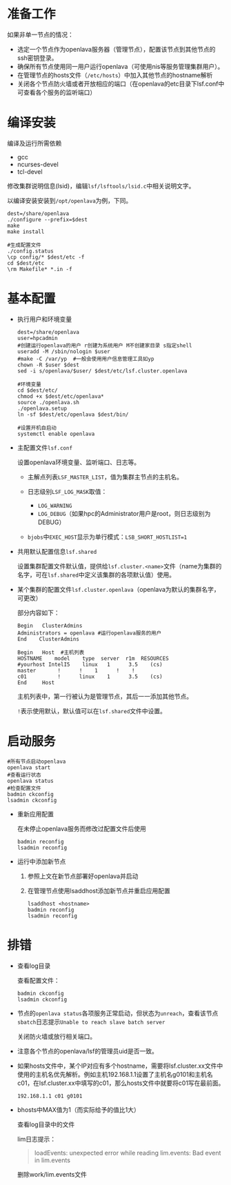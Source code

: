 # 准备工作

如果非单一节点的情况：

- 选定一个节点作为openlava服务器（管理节点），配置该节点到其他节点的ssh密钥登录。
- 确保所有节点使用同一用户运行openlava（可使用nis等服务管理集群用户）。
- 在管理节点的hosts文件（`/etc/hosts`）中加入其他节点的hostname解析
- 关闭各个节点防火墙或者开放相应的端口（在openlava的etc目录下lsf.conf中可查看各个服务的监听端口）

# 编译安装

编译及运行所需依赖

- gcc
- ncurses-devel
- tcl-devel

修改集群说明信息(lsid)，编辑`lsf/lsftools/lsid.c`中相关说明文字。

以编译安装安装到`/opt/openlava`为例，下同。

```shell
dest=/share/openlava
./configure --prefix=$dest
make
make install

#生成配置文件
./config.status
\cp config/* $dest/etc -f
cd $dest/etc
\rm Makefile* *.in -f
```

# 基本配置

- 执行用户和环境变量

  ```shell
  dest=/share/openlava
  user=hpcadmin
  #创建运行openlava的用户 r创建为系统用户 M不创建家目录 s指定shell
  useradd -M /sbin/nologin $user
  #make -C /var/yp  #一般会使用用户信息管理工具如yp
  chown -R $user $dest
  sed -i s/openlava/$user/ $dest/etc/lsf.cluster.openlava
  
  #环境变量
  cd $dest/etc/
  chmod +x $dest/etc/openlava*
  source ./openlava.sh
  ./openlava.setup
  ln -sf $dest/etc/openlava $dest/bin/
  
  #设置开机自启动
  systemctl enable openlava
  ```

- 主配置文件`lsf.conf`

  设置openlava环境变量、监听端口、日志等。

  - 主解点列表`LSF_MASTER_LIST`，值为集群主节点的主机名。

  - 日志级别`LSF_LOG_MASK`取值：
    - `LOG_WARNING`
    - `LOG_DEBUG`（如果hpc的Administrator用户是root，则日志级别为DEBUG）
    
  - `bjobs`中`EXEC_HOST`显示为单行模式：`LSB_SHORT_HOSTLIST=1`

    

- 共用默认配置信息`lsf.shared`

  设置集群配置文件默认值，提供给`lsf.cluster.<name>`文件（name为集群的名字，可在`lsf.shared`中定义该集群的各项默认值）使用。

  

- 某个集群的配置文件`lsf.cluster.openlava`（openlava为默认的集群名字，可更改）

  部分内容如下：

  ```shell
  Begin   ClusterAdmins
  Administrators = openlava #运行openlava服务的用户
  End    ClusterAdmins
  
  Begin   Host  #主机列表
  HOSTNAME    model    type  server  r1m  RESOURCES
  #yourhost IntelI5    linux   1      3.5    (cs)
  master       !      !    1      !    !
  c01          !      linux    1      3.5    (cs)
  End     Host
  ```

  主机列表中，第一行被认为是管理节点，其后一一添加其他节点。

  `!`表示使用默认，默认值可以在`lsf.shared`文件中设置。

# 启动服务

```shell
#所有节点启动openlava
openlava start
#查看运行状态
openlava status
#检查配置文件
badmin ckconfig
lsadmin ckconfig
```

- 重新应用配置

  在未停止openlava服务而修改过配置文件后使用

  ```shell
  badmin reconfig
  lsadmin reconfig
  ```

- 运行中添加新节点

  1. 参照上文在新节点部署好openlava并启动

  2. 在管理节点使用lsaddhost添加新节点并重启应用配置

     ```shell
     lsaddhost <hostname>
     badmin reconfig
     lsadmin reconfig
     ```



# 排错

- 查看log目录

  查看配置文件：

  ```shell
  badmin ckconfig
  lsadmin ckconfig
  ```

- 节点的`openlava status`各项服务正常启动，但状态为`unreach`，查看该节点`sbatch`日志提示`Unable to reach slave batch server`

  关闭防火墙或放行相关端口。
  
- 注意各个节点的openlava/lsf的管理员uid是否一致。

- 如果hosts文件中，某个IP对应有多个hostname，需要将lsf.cluster.xx文件中使用的主机名优先解析。例如主机192.168.1.1设置了主机名g0101和主机名c01，在lsf.cluster.xx中填写的c01，那么hosts文件中就要将c01写在最前面。

  ```shell
  192.168.1.1 c01 g0101
  ```

- bhosts中MAX值为1（而实际给予的值比1大）

  查看log目录中的文件

  lim日志提示：

  > loadEvents: unexpected error while reading lim.events: Bad event in lim.events

  删除work/lim.events文件

  